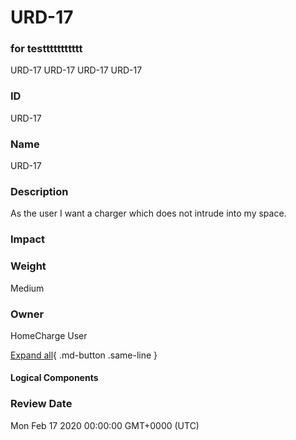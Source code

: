 

# URD-17
### for testtttttttttt
URD-17
URD-17
URD-17
URD-17

### ID

URD-17

### Name

URD-17

### Description

As the user I want a charger which does not intrude into my space.

### Impact



### Weight

Medium

### Owner

HomeCharge User

[Expand all](#){ .md-button .same-line }

#### Logical Components


    



### Review Date

Mon Feb 17 2020 00:00:00 GMT+0000 (UTC)

